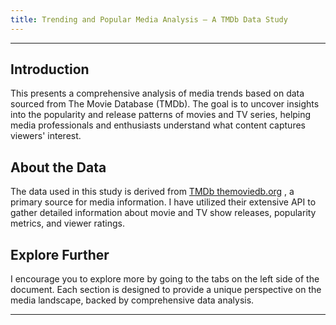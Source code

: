 ```yaml
---
title: Trending and Popular Media Analysis – A TMDb Data Study
---
```


---

## Introduction
This presents a comprehensive analysis of media trends based on data sourced from The Movie Database (TMDb). The goal is to uncover insights into the popularity and release patterns of movies and TV series, helping media professionals and enthusiasts understand what content captures viewers' interest.

## About the Data
The data used in this study is derived from [TMDb themoviedb.org](https://developer.themoviedb.org/docs/getting-started) , a primary source for media information. I have utilized their extensive API to gather detailed information about movie and TV show releases, popularity metrics, and viewer ratings.

## Explore Further
I encourage you to explore more by going to the tabs on the left side of the document. Each section is designed to provide a unique perspective on the media landscape, backed by comprehensive data analysis.

---
